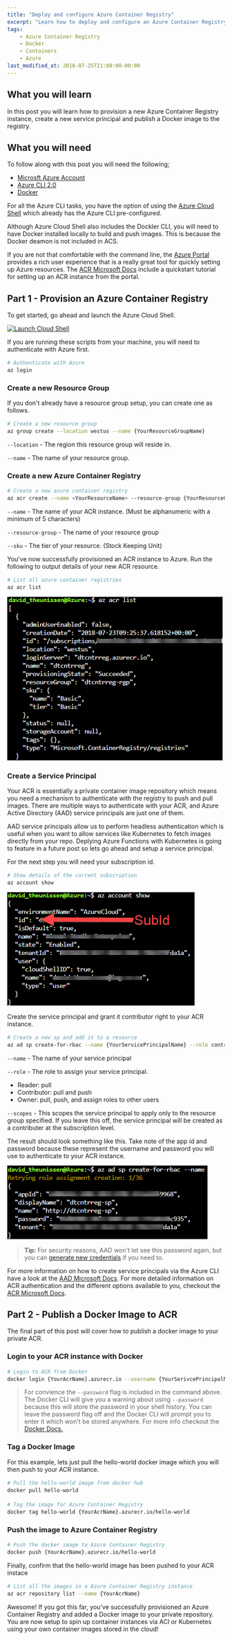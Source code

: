 ```yaml
---
title: "Deploy and configure Azure Container Registry"
excerpt: "Learn how to deploy and configure an Azure Container Registry"
tags: 
    - Azure Container Registry
    - Docker
    - Containers
    - Azure
last_modified_at: 2018-07-25T21:00:00-00:00
---
```


## What you will learn

In this post you will learn how to provision a new Azure Container Registry instance, create a new service principal and publish a Docker image to the registry.

## What you will need

To follow along with this post you will need the following;

- [Microsft Azure Account](https://azure.microsoft.com/en-us/free/)
- [Azure CLI 2.0](https://docs.microsoft.com/en-us/cli/azure/install-azure-cli?view=azure-cli-latest)
- [Docker](https://www.docker.com/community-edition)

For all the Azure CLI tasks, you have the option of using the [Azure Cloud Shell](https://shell.azure.com/) which already has the Azure CLI pre-configured.

Although Azure Cloud Shell also includes the Dockler CLI, you will need to have Docker installed locally to build and push images. This is because the Docker deamon is not included in ACS.

If you are not that comfortable with the command line, the [Azure Portal](https://portal.azure.com) provides a rich user experience that is a really great tool for quickly setting up Azure resources. The [ACR Microsoft Docs]((https://docs.microsoft.com/en-us/azure/container-registry/container-registry-get-started-portal)) include a quickstart tutorial for setting up an ACR instance from the portal.

## Part 1 - Provision an Azure Container Registry

To get started, go ahead and launch the Azure Cloud Shell.

[![Launch Cloud Shell](https://shell.azure.com/images/launchcloudshell.png "Launch Cloud Shell")](https://shell.azure.com)

If you are running these scripts from your machine, you will need to authenticate with Azure first.

```bash
# Authenticate with Azure
az login
```

### Create a new Resource Group

If you don't already have a resource group setup, you can create one as follows.

```bash
# Create a new resource group
az group create --location westus --name {YourResourceGroupName}
```

`--location` - The region this resource group will reside in.

`--name` - The name of your resource group.

### Create a new Azure Container Registry

```bash
# Create a new azure container registry
az acr create --name <YourResourceName> --resource-group {YourResourceGroupName} --sku Basic
```

`--name` - The name of your ACR instance. (Must be alphanumeric with a minimum of 5 characters)

`--resource-group` - The name of your resource group

`--sku` - The tier of your resource. (Stock Keeping Unit)

You've now successfully provisioned an ACR instance to Azure. Run the following to output details of your new ACR resource.

```bash
# List all azure container registries
az acr list
```

![New ACR](../media/2018-07-25/az_acr_list.png)

### Create a Service Principal

Your ACR is essentially a private container image repository which means you need a mechanism to authenticate with the registry to push and pull images. There are multiple ways to authenticate with your ACR, and Azure Active Directory (AAD) service principals are just one of them.

AAD service principals allow us to perform headless authentication which is useful when you want to allow services like Kubernetes to fetch images directly from your repo. Deplying Azure Functions with Kubernetes is going to feature in a future post so lets go ahead and setup a service principal.

For the next step you will need your subscription id.

```bash
# Show details of the current subscription
az account show
```

![AZ Sub Id](../media/2018-07-25/az_sub_id.png)

Create the service principal and grant it contributor right to your ACR instance.

```bash
# Create a new sp and add it to a resource
az ad sp create-for-rbac --name {YourServicePrincipalName} --role contributor --scopes /subscriptions/{YourSubId}/resourceGroups/{YourResourceGroupName}
```

`--name` - The name of your service principal

`--role` - The role to assign your service principal.

- Reader: pull
- Contributor: pull and push
- Owner: pull, push, and assign roles to other users

`--scopes` - This scopes the service principal to apply only to the resource group specified. If you leave this off, the service principal will be created as a contributer at the subscription level.

The result should look something like this. Take note of the app id and password because these represent the username and password you will use to authenticate to your ACR instance.

![AAD SP](../media/2018-07-25/az_new_sp.png)

> **Tip:** For security reasons, AAD won't let see this password again, but you can [generate new credentials](https://docs.microsoft.com/en-us/cli/azure/ad/sp/credential?view=azure-cli-latest#az-ad-sp-credential-reset) if you need to.

For more information on how to create service principals via the Azure CLI have a look at the [AAD Microsoft Docs](https://docs.microsoft.com/en-us/cli/azure/ad/sp?view=azure-cli-latest). For more detailed information on ACR authentication and the different options available to you, checkout the [ACR Microsoft Docs](https://docs.microsoft.com/en-us/azure/container-registry/container-registry-authentication).

## Part 2 - Publish a Docker Image to ACR

The final part of this post will cover how to publish a docker image to your private ACR.

### Login to your ACR instance with Docker

```bash
# Login to ACR from Docker
docker login {YourAcrName}.azurecr.io --username {YourSerivcePrincipalName} --password {YourServicePrincipalPassword}
```

> For convience the `--password` flag is included in the command above. The Docker CLI will give you a warning about using `--password` because this will store the password in your shell history. You can leave the password flag off and the Docker CLI will prompt you to enter it which won't be stored anywhere. For more info checkout the [Docker Docs.](https://docs.docker.com/engine/reference/commandline/login/#extended-description)

### Tag a Docker Image

For this example, lets just pull the hello-world docker image which you will then push to your ACR instance.

```bash
# Pull the hello-world image from docker hub
docker pull hello-world

# Tag the image for Azure Container Registry
docker tag hello-world {YourAcrName}.azurecr.io/hello-world
```

### Push the image to Azure Container Registry

```bash
# Push the docker image to Azure Container Registry
docker push {YourAcrName}.azurecr.io/hello-world
```

Finally, confirm that the hello-world image has been pushed to your ACR instace

```bash
# List all the images in a Azure Container Registry instance
az acr repository list --name {YourAcrName}
```

Awesome! If you got this far, you've successfully provisioned an Azure Container Registry and added a Docker image to your private repository. You are now setup to spin up container instances via ACI or Kubernetes using your own container images stored in the cloud!